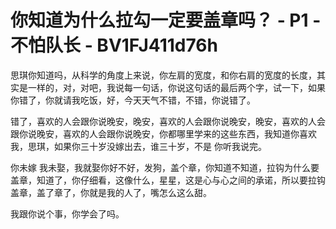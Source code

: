# 你知道为什么拉勾一定要盖章吗？ - P1 - 不怕队长 - BV1FJ411d76h

思琪你知道吗，从科学的角度上来说，你左肩的宽度，和你右肩的宽度的长度，其实是一样的，对，对吧，我说每一句话，你说这句话的最后两个字，试一下，如果你错了，你就请我吃饭，好，今天天气不错，不错，你说错了。

错了，喜欢的人会跟你说晚安，晚安，喜欢的人会跟你说晚安，晚安，喜欢的人会跟你说晚安，喜欢的人会跟你说晚安，你都哪里学来的这些东西，我知道你喜欢我，思琪，如果你三十岁没嫁出去，谁三十岁，不是 你听我说完。

你未嫁 我未娶，我就娶你好不好，发狗，盖个章，你知道不知道，拉钩为什么要盖章，知道了，你仔细看，这像什么，星星，这是心与心之间的承诺，所以要拉钩盖章，盖了章了，你就是我的人了，嘴怎么这么甜。

我跟你说个事，你学会了吗。